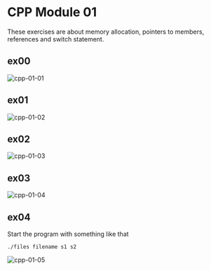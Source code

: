 # CPP Module 01

These exercises are about memory allocation, pointers to members, references and switch statement.
## ex00

![cpp-01-01](https://github.com/RanniSch/CPP/assets/104382315/6944f431-22a7-4103-b8b3-bcd1ee02467f)

## ex01

![cpp-01-02](https://github.com/RanniSch/CPP/assets/104382315/6eddf115-c9f1-4797-8dda-15b63e3d00d9)

## ex02

![cpp-01-03](https://github.com/RanniSch/CPP/assets/104382315/7f734edd-aecc-440e-8c7a-0bfbd5a18062)

## ex03

![cpp-01-04](https://github.com/RanniSch/CPP/assets/104382315/143818e8-a689-4d9e-b026-6a65c6b41389)

## ex04
Start the program with something like that
```
./files filename s1 s2
```
![cpp-01-05](https://github.com/RanniSch/CPP/assets/104382315/8630b9b8-0b48-469c-a533-f53df1506190)
